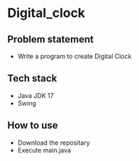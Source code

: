 # Digital_clock

## Problem statement
- Write a program to create Digital Clock

## Tech stack
- Java JDK 17
- Swing

## How to use
- Download the repositary
- Execute main.java
